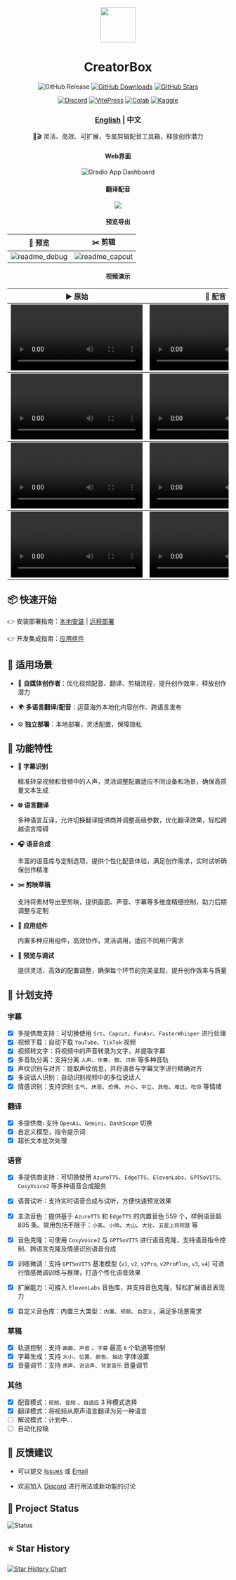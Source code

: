 <div align="center">

<img src="https://xiesx123.github.io/CreatorBox/favicon.ico" width="80" />

<h1 align="center">CreatorBox </h1>

![GitHub Release](https://img.shields.io/github/tag/xiesx123/CreatorBox.svg?style=flat&label=Release&color=0078D7)
[![GitHub Downloads](https://img.shields.io/github/downloads/xiesx123/CreatorBox/total?logo=github&label=Downloads&color=0078D7)](https://github.com/xiesx123/CreatorBox/releases)
[![GitHub Stars](https://img.shields.io/github/stars/xiesx123/CreatorBox?logo=github&style=flat&label=Stars&color=0078D7)](https://github.com/xiesx123/CreatorBox/stargazers)

[![Discord](https://img.shields.io/badge/Discord-Online-44CC11?logo=discord&logoColor=white&)](https://discord.gg/kt6JWax3P6)
[![VitePress](https://img.shields.io/badge/VitePress-Doc-3E63DD?logo=markdown)](https://xiesx123.github.io/CreatorBox)
[![Colab](https://img.shields.io/badge/Colab-Launch-yellow?logo=googlecolab)](https://colab.research.google.com/drive/1VFN9991PEg2mRWWwdKhAdAmQyut7Wfu5?usp=sharing)
[![Kaggle](https://img.shields.io/badge/Kaggle-Launch-20BEFF?logo=kaggle)](https://www.kaggle.com/code/xiesx123)


  <h3><a href="README.md">English</a> | 中文 </h3>

🚀🎬 灵活、高效、可扩展，专属剪辑配音工具箱，释放创作潜力

  <h4>Web界面</h4>

  <picture>
    <source media="(prefers-color-scheme: dark)" srcset="https://xiesx123.github.io/CreatorBox/images/gradio_dashboard_dark.png" />
    <source media="(prefers-color-scheme: light)" srcset="https://xiesx123.github.io/CreatorBox/images/gradio_dashboard_light.png" />
    <img alt="Gradio App Dashboard" src="https://xiesx123.github.io/CreatorBox/images/gradio_dashboard_light.png" />
  </picture>

  <h4>翻译配音</h4>

  ![](https://xiesx123.github.io/CreatorBox/images/readme_main_zh.png)
  
  <h4>预览导出</h4>
    <table>
        <thead>
            <tr>
                <th align="center"><g-emoji class="g-emoji" alias="arrow_forward">🔧</g-emoji> 预览</th>
                <th align="center"><g-emoji class="g-emoji" alias="arrow_forward">✂️</g-emoji> 剪辑</th>
            </tr>
        </thead>
        <tbody>
            <tr>
                <td align="center">
                    <img src="https://xiesx123.github.io/CreatorBox/images/readme_debug.jpg" alt="readme_debug">
                </td>
                <td align="center">
                    <img src="https://xiesx123.github.io/CreatorBox/images/readme_capcut.jpg" alt="readme_capcut">
                </td>
            </tr>
        </tbody>
    </table>

  <h4>视频演示</h4>
    <table>
        <thead>
            <tr>
                <th align="center"><g-emoji class="g-emoji" alias="arrow_forward">▶️ 原始</th>
                <th align="center"><g-emoji class="g-emoji" alias="arrow_forward">🔁 配音</th>
            </tr>
        </thead>
        <!-- 大话西游 -->
        <tbody>
            <tr>
                <td align="center"><video
                        src="https://github.com/user-attachments/assets/b6e30353-5b08-4c12-8407-8d759233d193"></video></td>
                <td align="center"><video
                        src="https://github.com/user-attachments/assets/f57363c5-3110-4b1b-be3f-769c0e65fe9a"></video></td>
            </tr>
        </tbody>
      <!-- 求职面试 -->
      <tbody>
            <tr>
                <td align="center"><video
                        src="https://github.com/user-attachments/assets/327b819c-c811-4265-960b-83117e0da670"></video></td>
                <td align="center"><video
                        src="https://github.com/user-attachments/assets/ed6449df-dd04-45f0-9ab1-ce4a2a5b600c"></video></td>
            </tr>
        </tbody>
      <!-- 黑神话-->
      <tbody>
            <tr>
                <td align="center"><video
                        src="https://github.com/user-attachments/assets/c68c376e-54ef-4a6b-a195-fbe926c0de37"></video></td>
                <td align="center"><video
                        src="https://github.com/user-attachments/assets/e9424df6-0986-4118-af82-b5f140398471"></video></td>
            </tr>
        </tbody>
        <!-- 商品介绍-->
      <tbody>
            <tr>
                <td align="center"><video
                        src="https://github.com/user-attachments/assets/a1c9ea12-a3a0-4d0d-9d68-43659e6cc180"></video></td>
                <td align="center"><video
                        src="https://github.com/user-attachments/assets/6babdb77-90db-4ea7-b6eb-9614438fa0f1"></video></td>
            </tr>
        </tbody>
    </table>

</div>

## 📦 快速开始

👉 安装部署指南：[本地安装](https://xiesx123.github.io/CreatorBox/zh/deploy-local) | [远程部署](https://xiesx123.github.io/CreatorBox/zh/deploy-colab)

👉 开发集成指南：[应用组件](https://xiesx123.github.io/CreatorBox/zh/gradio)


## 🎨 适用场景

- 🎥 **自媒体创作者**：优化视频配音、翻译、剪辑流程，提升创作效率，释放创作潜力

- 🌍 **多语言翻译/配音**：运营海外本地化内容创作、跨语言发布

- ⚙️ **独立部署**：本地部署，灵活配置，保障隐私

## 🎯 功能特性

- **🎤 字幕识别**

  精准转录视频和音频中的人声，灵活调整配置适应不同设备和场景，确保高质量文本生成

- **🌐 语言翻译**

  多种语言互译，允许切换翻译提供商并调整高级参数，优化翻译效果，轻松跨越语言障碍

- **🎧 语音合成**

  丰富的语音库与定制选项，提供个性化配音体验，满足创作需求，实时试听确保创作精准

- **✂️ 剪映草稿**

  支持将素材导出至剪映，提供画面、声音、字幕等多维度精细控制，助力后期调整与定制

- **🧩 应用组件**

  内置多种应用组件，高效协作，灵活调用，适应不同用户需求

- **🔧 预览与调试**

  提供灵活、高效的配置调整，确保每个环节的完美呈现，提升创作效率与质量

## 📅 计划支持

### 字幕

- [x] 多提供商支持：可切换使用 `Srt`、`Capcut`、`FunAsr`、`FasterWhisper` 进行处理
- [x] 视频下载：自动下载 `YouTube`、`TikTok` 视频
- [x] 视频转文字：将视频中的声音转录为文字，并提取字幕
- [x] 多音轨分离：支持分离 `人声`、`伴奏`、`鼓`、`贝斯` 等多种音轨
- [x] 声纹识别与对齐：提取声纹信息，并将语音与字幕文字进行精确对齐
- [x] 多说话人识别：自动识别视频中的多位说话人
- [x] 情感识别：支持识别 `生气`、`厌恶`、`恐惧`、`开心`、`中立`、`其他`、`难过`、`吃惊` 等情绪

### 翻译

- [x] 多提供商: 支持 `OpenAi`、`Gemini`、`DashScope` 切换
- [x] 自定义模型，指令提示词
- [x] 超长文本批次处理

### 语音

- [x] 多提供商支持：可切换使用 `AzureTTS`、`EdgeTTS`、`ElevenLabs`、`GPTSoVITS`、`CosyVoice2` 等多种语音合成服务
- [x] 语音试听：支持实时语音合成与试听，方便快速预览效果
- [x] 主流音色：提供基于 `AzureTTS` 和 `EdgeTTS` 的内置音色 559 个，样例语音超 895 条。常用包括不限于：`小美`、`小帅`、`大山`、`大壮`、`五星上将阿瑟` 等
- [x] 音色克隆：可使用 `CosyVoice2` 与 `GPTSoVITS` 进行语音克隆，支持语音指令控制、跨语言克隆及情感识别语音合成
- [x] 训练微调：支持 `GPTSoVITS` 基准模型 (`v1`, `v2`, `v2Pro`, `v2ProPlus`, `v3`, `v4`) 可进行情感微调训练与推理，打造个性化语音效果
- [x] 扩展能力：可接入 `ElevenLabs` 音色库，并支持音色克隆，轻松扩展语音表现力
- [x] 自定义音色库：内置三大类型：`内置`、`视频`、`自定义`，满足多场景需求


### 草稿

- [x] 轨道控制：支持 `画面`、`声音` 、`字幕` 最高 `6` 个轨道等控制
- [x] 字幕生成：支持 `大小`、`位置`、`颜色`、`描边` 字体设置
- [x] 音量调节：支持 `原声`、`说话声`、`背景音乐` 音量调节

### 其他

- [x] 配音模式：`视频`、`音频` 、`自适应` 3 种模式选择
- [x] 翻译模式：将视频从原声语言翻译为另一种语言
- [ ] 解说模式：计划中...
- [ ] 自动化投稿

## 📢 反馈建议

- 可以提交 [Issues](https://github.com/xiesx123/CreatorBox/issues)
  或 [Email](mailto:xiesx123@gmail.com?subject=CreatoxBox%20Discussions&body=Hello,%20I%20would%20like%20to%20inquire%20about%20your%20project.%20Could%20you%20provide%20more%20details?)

- 欢迎加入 [Discord](https://discord.gg/ZSeETM6bsS) 进行用法或新功能的讨论

## 📌 Project Status

![Status](https://repobeats.axiom.co/api/embed/afc79d9210faea79913ee2e2c7e776886295e052.svg)

## ⭐ Star History

<a href="https://www.star-history.com/#xiesx123/CreatorBox&Date">
 <picture>
   <source media="(prefers-color-scheme: dark)" srcset="https://api.star-history.com/svg?repos=xiesx123/CreatorBox&type=Date&theme=dark" />
   <source media="(prefers-color-scheme: light)" srcset="https://api.star-history.com/svg?repos=xiesx123/CreatorBox&type=Date" />
   <img alt="Star History Chart" src="https://api.star-history.com/svg?repos=xiesx123/CreatorBox&type=Date" />
 </picture>
</a>
